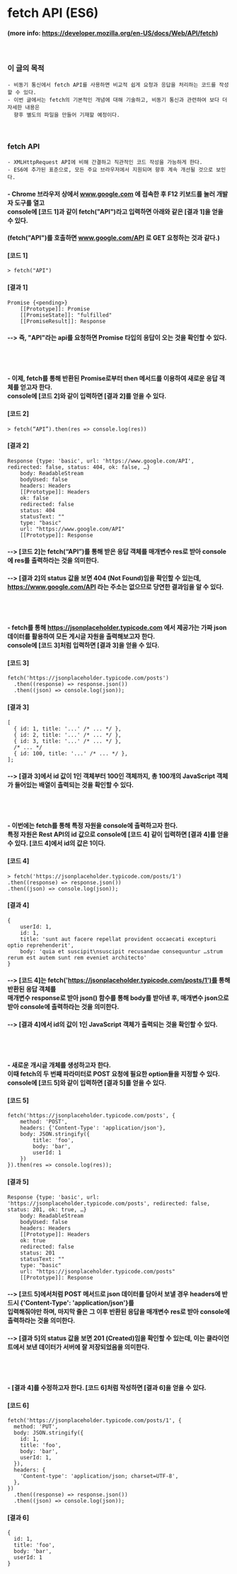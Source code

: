 # fetch API (ES6)
#### (more info: https://developer.mozilla.org/en-US/docs/Web/API/fetch)
<br/>

### 이 글의 목적
    - 비동기 통신에서 fetch API를 사용하면 비교적 쉽게 요청과 응답을 처리하는 코드를 작성할 수 있다.
    - 이번 글에서는 fetch의 기본적인 개념에 대해 기술하고, 비동기 통신과 관련하여 보다 더 자세한 내용은
      향후 별도의 파일을 만들어 기재할 예정이다.
<br/>

### fetch API
    - XMLHttpRequest API에 비해 간결하고 직관적인 코드 작성을 가능하게 한다.
    - ES6에 추가된 표준으로, 모든 주요 브라우저에서 지원되며 향후 계속 개선될 것으로 보인다.

#### - Chrome 브라우저 상에서 www.google.com 에 접속한 후 F12 키보드를 눌러 개발자 도구를 열고<br/> console에 [코드 1]과 같이 fetch("API")라고 입력하면 아래와 같은 [결과 1]을 얻을 수 있다.
#### (fetch("API")를 호출하면 www.google.com/API 로 GET 요청하는 것과 같다.)<br/>
#### [코드 1]
    > fetch("API")
#### [결과 1]
    Promise {<pending>}
        [[Prototype]]: Promise
        [[PromiseState]]: "fulfilled"
        [[PromiseResult]]: Response

#### --> 즉, "API"라는 api를 요청하면 Promise 타입의 응답이 오는 것을 확인할 수 있다.
<br><br>
#### - 이제, fetch를 통해 반환된 Promise로부터 then 메서드를 이용하여 새로운 응답 객체를 얻고자 한다. <br> console에 [코드 2]와 같이 입력하면 [결과 2]를 얻을 수 있다.

#### [코드 2]   
    > fetch(“API”).then(res => console.log(res))
#### [결과 2]
    Response {type: 'basic', url: 'https://www.google.com/API', redirected: false, status: 404, ok: false, …}
        body: ReadableStream
        bodyUsed: false
        headers: Headers
        [[Prototype]]: Headers
        ok: false
        redirected: false
        status: 404
        statusText: ""
        type: "basic"
        url: "https://www.google.com/API"
        [[Prototype]]: Response

#### --> [코드 2]는 fetch(“API”)를 통해 받은 응답 객체를 매개변수 res로 받아 console에 res를 출력하라는 것을 의미한다.
#### --> [결과 2]의 status 값을 보면 404 (Not Found)임을 확인할 수 있는데, <br> https://www.google.com/API 라는 주소는 없으므로 당연한 결과임을 알 수 있다.
<br><br>


#### - fetch를 통해 https://jsonplaceholder.typicode.com 에서 제공가는 가짜 json 데이터를 활용하여 모든 게시글 자원을 출력해보고자 한다. <br> console에 [코드 3]처럼 입력하면 [결과 3]을 얻을 수 있다.
#### [코드 3]   
    fetch('https://jsonplaceholder.typicode.com/posts')
      .then((response) => response.json())
      .then((json) => console.log(json));
      
#### [결과 3]
    [
      { id: 1, title: '...' /* ... */ },
      { id: 2, title: '...' /* ... */ },
      { id: 3, title: '...' /* ... */ },
      /* ... */
      { id: 100, title: '...' /* ... */ },
    ];
    
#### --> [결과 3]에서 id 값이 1인 객체부터 100인 객체까지, 총 100개의 JavaScript 객체가 들어있는 배열이 출력되는 것을 확인할 수 있다.

<br><br>
#### - 이번에는 fetch를 통해 특정 자원을 console에 출력하고자 한다.<br> 특정 자원은 Rest API의 id 값으로 console에 [코드 4] 같이 입력하면 [결과 4]를 얻을 수 있다. [코드 4]에서 id의 값은 1이다.
#### [코드 4]   
    > fetch('https://jsonplaceholder.typicode.com/posts/1')
    .then((response) => response.json())
    .then((json) => console.log(json));
    
#### [결과 4]
    {
        userId: 1,
        id: 1, 
        title: 'sunt aut facere repellat provident occaecati excepturi optio reprehenderit', 
        body: 'quia et suscipit\nsuscipit recusandae consequuntur …strum rerum est autem sunt rem eveniet architecto'
    }
    
#### --> [코드 4]는 fetch('https://jsonplaceholder.typicode.com/posts/1')를 통해 반환된 응답 객체를 <br> 매개변수 response로 받아 json() 함수를 통해 body를 받아낸 후, 매개변수 json으로 받아 console에 출력하라는 것을 의미한다.

#### --> [결과 4]에서 id의 값이 1인 JavaScript 객체가 출력되는 것을 확인할 수 있다.
<br><br>

#### - 새로운 개시글 개체를 생성하고자 한다. <br> 이때 fetch의 두 번째 파라미터로 POST 요청에 필요한 option들을 지정할 수 있다. <br> console에 [코드 5]와 같이 입력하면 [결과 5]를 얻을 수 있다.

#### [코드 5]
    fetch('https://jsonplaceholder.typicode.com/posts', {
        method: 'POST',
        headers: {'Content-Type': 'application/json'},
        body: JSON.stringify({
            title: 'foo',
            body: 'bar',
            userId: 1
        })
    }).then(res => console.log(res));
    
#### [결과 5]
    Response {type: 'basic', url: 'https://jsonplaceholder.typicode.com/posts', redirected: false, status: 201, ok: true, …}
        body: ReadableStream
        bodyUsed: false
        headers: Headers
        [[Prototype]]: Headers
        ok: true
        redirected: false
        status: 201
        statusText: ""
        type: "basic"
        url: "https://jsonplaceholder.typicode.com/posts"
        [[Prototype]]: Response
#### --> [코드 5]에서처럼 POST 메서드로 json 데이터를 담아서 보낼 경우 headers에 반드시 {'Content-Type': 'application/json'}를 <br> 입력해줘야만 하며, 마지막 줄은 그 이후 반환된 응답을 매개변수 res로 받아 console에 출력하라는 것을 의미한다.
#### --> [결과 5]의 status 값을 보면 201 (Created)임을 확인할 수 있는데, 이는 클라이언트에서 보낸 데이터가 서버에 잘 저장되었음을 의미한다.

<br><br>
#### - [결과 4]를 수정하고자 한다. [코드 6]처럼 작성하면 [결과 6]을 얻을 수 있다.

#### [코드 6]
    fetch('https://jsonplaceholder.typicode.com/posts/1', {
      method: 'PUT',
      body: JSON.stringify({
        id: 1,
        title: 'foo',
        body: 'bar',
        userId: 1,
      }),
      headers: {
        'Content-type': 'application/json; charset=UTF-8',
      },
    })
      .then((response) => response.json())
      .then((json) => console.log(json));

#### [결과 6]
    {
      id: 1,
      title: 'foo',
      body: 'bar',
      userId: 1
    }
